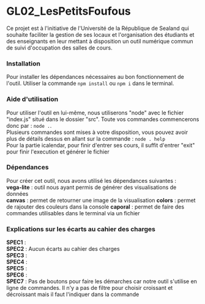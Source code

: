 # GL02_LesPetitsFoufous

Ce projet est à l'initiative de l'Université de la République de Sealand qui souhaite faciliter la gestion de ses locaux et l'organisation des étudiants et des enseignants en leur mettant à disposition un outil numérique commun de suivi d'occupation des salles de cours.

### Installation

Pour installer les dépendances nécessaires au bon fonctionnement de l'outil. Utiliser la commande `npm install` ou `npm i` dans le terminal.

### Aide d'utilisation 

Pour utiliser l'outil en lui-même, nous utiliserons "node" avec le fichier "index.js" situé dans le dossier "src".
Toute vos commandes commencerons donc par : `node .`.<br>
Plusieurs commandes sont mises à votre disposition, vous pouvez avoir plus de détails dessus en allant sur la commande : `node . help`<br>
Pour la partie icalendar, pour finir d'entrer ses cours, il suffit d'entrer "exit" pour finir l'execution et générer le fichier

### Dépendances

Pour créer cet outil, nous avons utilisé les dépendances suivantes :<br>
**vega-lite** : outil nous ayant permis de générer des visualisations de données<br>
**canvas** : permet de retourner une image de la visualisation
**colors** : permet de rajouter des couleurs dans la console
**caporal** : permet de faire des commandes utilisables dans le terminal via un fichier

### Explications sur les écarts au cahier des charges

**SPEC1** : <br>
**SPEC2** : Aucun écarts au cahier des charges<br>
**SPEC3** : <br>
**SPEC4** : <br>
**SPEC5** : <br>
**SPEC6** : <br>
**SPEC7** : Pas de boutons pour faire les démarches car notre outil s'utilise en ligne de commandes. Il n'y a pas de filtre pour choisir croissant et décroissant mais il faut l'indiquer dans la commande<br>
